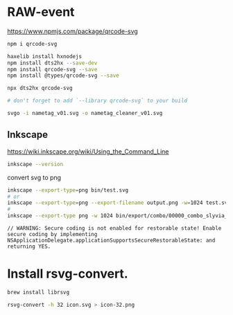 # RAW-event

https://www.npmjs.com/package/qrcode-svg

```bash
npm i qrcode-svg
```

```bash
haxelib install hxnodejs
npm install dts2hx --save-dev
npm install qrcode-svg --save
npm install @types/qrcode-svg --save

npx dts2hx qrcode-svg

# don't forget to add `--library qrcode-svg` to your build

```

<!--

## small adjustments

```haxe
@:jsRequire("qrcode-svg")
@:native('QRCode')
```

add `@:native('QRCode')`

1. we will use the npm install lib
2. we want to make sure it uses the name `QRCode` and not `QrcodeSvg`

-->

```bash
svgo -i nametag_v01.svg -o nametag_cleaner_v01.svg
```

## Inkscape

https://wiki.inkscape.org/wiki/Using_the_Command_Line

```bash
inkscape --version
```

convert svg to png

```bash
inkscape --export-type=png bin/test.svg
# or
inkscape --export-type=png --export-filename output.png -w=1024 test.svg
#
inkscape --export-type png -w 1024 bin/export/combo/00000_combo_slyvia_de_vries.svg

```

`// WARNING: Secure coding is not enabled for restorable state! Enable secure coding by implementing NSApplicationDelegate.applicationSupportsSecureRestorableState: and returning YES.`

# Install rsvg-convert.

```bash
brew install librsvg
```

```bash
rsvg-convert -h 32 icon.svg > icon-32.png
```
